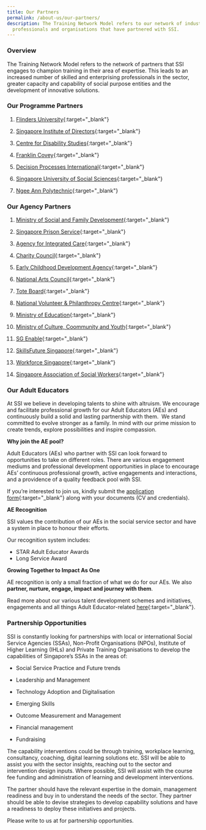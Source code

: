 ```yaml
---
title: Our Partners
permalink: /about-us/our-partners/
description: The Training Network Model refers to our network of industry
  professionals and organisations that have partnered with SSI.
---
```

### **Overview**

The Training Network Model refers to the network of partners that SSI engages to champion training in their area of expertise. This leads to an increased number of skilled and enterprising professionals in the sector, greater capacity and capability of social purpose entities and the development of innovative solutions.


### **Our Programme Partners**

1.  [Flinders University](https://www.flinders.edu.au/){:target="_blank"}   
    
2.  [Singapore Institute of Directors](https://www.sid.org.sg/){:target="_blank"}   
    
3.  [Centre for Disability Studies](https://cds.org.au/){:target="_blank"}   
    
4.  [Franklin Covey](https://www.franklincovey.com/){:target="_blank"}   
    
5.  [Decision Processes International](http://decisionprocesses.com/){:target="_blank"}   
    
6.  [Singapore University of Social Sciences](https://www.suss.edu.sg/programme-finder?utm_campaign=adm-jan21-intake&amp;utm_source=Google&amp;utm_medium=search&amp;utm_content=SUSS&amp;gclid=CjwKCAjwj975BRBUEiwA4whRBzypLKKo3UFBgUXHjEGgkdiYREwF_Aff8O4cRiWMGzCYV0QeUHRDGRoCqp4QAvD_BwE){:target="_blank"}   
    
7.  [Ngee Ann Polytechnic](https://www.np.edu.sg/){:target="_blank"}   
    

### **Our Agency Partners**

1.  [Ministry of Social and Family Development](https://www.msf.gov.sg/){:target="_blank"}   
    
2.  [Singapore Prison Service](https://www.sps.gov.sg/){:target="_blank"}   
    
3.  [Agency for Integrated Care](https://www.aic.sg/?gclid=CjwKCAjwj975BRBUEiwA4whRB5kRfBiF67fiP1aHElfJkqLmVyiNrRNgw2KlpV9o9eTq3Aiby8cpCxoCA08QAvD_BwE&amp;gclsrc=aw.ds){:target="_blank"}   
    
4.  [Charity Council](https://www.charities.gov.sg/){:target="_blank"}   
    
5.  [Early Childhood Development Agency](https://www.ecda.gov.sg/){:target="_blank"}   
    
6.  [National Arts Council](https://www.nac.gov.sg/){:target="_blank"}   
    
7.  [Tote Board](https://www.toteboard.gov.sg/){:target="_blank"}   
    
8.  [National Volunteer &amp; Philanthropy Centre](https://cityofgood.sg/){:target="_blank"}   
    
9.  [Ministry of Education](https://www.moe.gov.sg/){:target="_blank"}   
    
10.  [Ministry of Culture, Coommunity and Youth](https://www.mccy.gov.sg/){:target="_blank"}   
    
11.  [SG Enable](https://www.sgenable.sg/Pages/Home.aspx){:target="_blank"}   
    
12.  [SkillsFuture Singapore](https://www.skillsfuture.gov.sg/){:target="_blank"}   
    
13.  [Workforce Singapore](https://www.ssg-wsg.gov.sg/about.html){:target="_blank"}   
    
14.  [Singapore Association of Social Workers](https://sasw.org.sg/){:target="_blank"}   

### **Our Adult Educators**
   
At SSI we believe in developing talents to shine with altruism. We encourage and facilitate professional growth for our Adult Educators (AEs) and continuously build a solid and lasting partnership with them.&nbsp; We stand committed to evolve stronger as a family. In mind with our prime mission to create trends, explore possibilities and inspire compassion.

       
**Why join the AE pool?**

Adult Educators (AEs) who partner with SSI can look forward to opportunities to take on different roles. There are various engagement mediums and professional development opportunities in place to encourage AEs’ continuous professional growth, active engagements and interactions, and a providence of a quality feedback pool with SSI.

If you’re interested to join us, kindly submit the&nbsp;[application form](https://form.gov.sg/#!/607935eee0b9d9001179a50d){:target="_blank"}&nbsp;along with your documents (CV and credentials).

**AE Recognition** 

SSI values the contribution of our AEs in the social service sector and have a system in place to honour their efforts.

Our recognition system includes:
* STAR Adult Educator Awards
* Long Service Award

**Growing Together to Impact As One**

AE recognition is only a small fraction of what we do for our AEs. We also **partner, nurture, engage, impact and journey with them**.

Read more about our various talent development schemes and initiatives, engagements and all things Adult Educator-related [here](/files/ae_resource_kit_7oct2022.pdf){:target="_blank"}.

### **Partnership Opportunities**   

SSI is constantly looking for partnerships with local or international Social Service Agencies (SSAs), Non-Profit Organisations (NPOs), Institute of Higher Learning (IHLs) and Private Training Organisations to develop the capabilities of Singapore’s SSAs in the areas of:

-   Social Service Practice and Future trends   
    
-   Leadership and Management   
    
-   Technology Adoption and Digitalisation   
    
-   Emerging Skills   
    
-   Outcome Measurement and Management   
    
-   Financial management   
    
-   Fundraising   
    

The capability interventions could be through training, workplace learning, consultancy, coaching, digital learning solutions etc. SSI will be able to assist you with the sector insights, reaching out to the sector and intervention design inputs. Where possible, SSI will assist with the course fee funding and administration of learning and development interventions.  
  
The partner should have the relevant expertise in the domain, management readiness and buy in to understand the needs of the sector. They partner should be able to devise strategies to develop capability solutions and have a readiness to deploy these initiatives and projects.  
  
Please write to us at    for partnership opportunities.